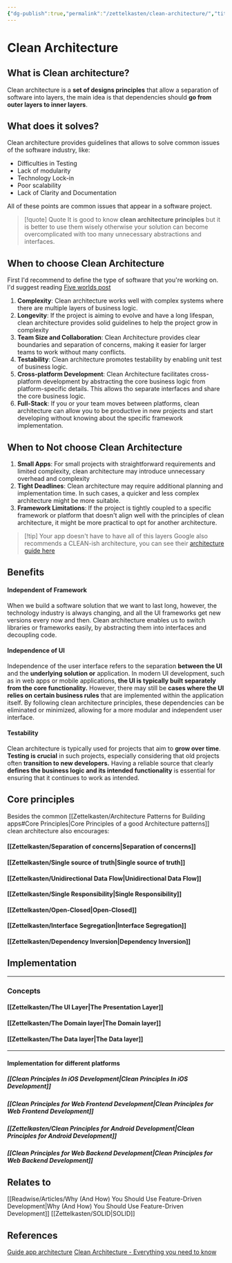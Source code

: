 ```yaml
---
{"dg-publish":true,"permalink":"/zettelkasten/clean-architecture/","title":"App architecture","tags":["status/todo","core/tech"],"dgHomeLink":"false","dgShowBacklinks":"false","dgShowLocalGraph":"false","dgEnableSearch":"false","dgShowTags":"false","noteIcon":"","created":"2023-10-11T10:29:59.521+01:00","updated":"2023-10-31T12:42:25.427+00:00"}
---
```


# Clean Architecture

## What is Clean architecture?

Clean architecture is a **set of designs principles** that allow  a separation of software into layers, the main idea is that dependencies should **go from outer layers to inner layers**.

## What does it solves?

Clean architecture provides guidelines that allows to solve common issues of the software industry, like:
- Difficulties in Testing
- Lack of modularity
- Technology Lock-in
- Poor scalability
- Lack of Clarity and Documentation

All of these points are common issues that appear in a software project.


> [!quote] Quote
> It is good to know **clean architecture principles** but it is better to use them wisely otherwise your solution can become overcomplicated with too many unnecessary abstractions and interfaces.


## When to choose Clean Architecture
First I'd recommend to define the type of software that you're working on. I'd suggest reading [Five worlds post](https://www.joelonsoftware.com/2002/05/06/five-worlds/) 

1. **Complexity**:  Clean architecture works well with complex systems where there are multiple layers of business logic.
2. **Longevity**: If the project is aiming to evolve and have a long lifespan, clean architecture provides solid guidelines to help the project grow in complexity
3. **Team Size and Collaboration**: Clean Architecture provides clear boundaries and separation of concerns, making it easier for larger teams to work without many conflicts. 
4. **Testability**: Clean architecture promotes testability by enabling unit test of business logic.
5. **Cross-platform Development**: Clean Architecture facilitates cross-platform development by abstracting the core business logic from platform-specific details. This allows tho separate interfaces and share the core business logic.
6. **Full-Stack**: If you or your team moves between platforms, clean architecture can allow you to be productive in new projects and start developing without knowing about the specific framework implementation.

## When to Not choose Clean Architecture

1. **Small Apps**: For small projects with straightforward requirements and limited complexity, clean architecture may introduce unnecessary overhead and complexity
2. **Tight Deadlines**:  Clean architecture may require additional planning and implementation time. In such cases, a quicker and less complex architecture might be more suitable.
3. **Framework Limitations**:  If the project is tightly coupled to a specific framework or platform that doesn't align well with the principles of clean architecture, it might be more practical to opt for another architecture.


> [!tip] Your app doesn't have to have all of this layers
> Google also recommends a CLEAN-ish architecture, you can see their [architecture guide here](https://developer.android.com/topic/architecture#recommended-app-arch)


## Benefits
#### Independent of Framework

When we build a software solution that we want to last long, however, the technology industry is always changing, and all the UI frameworks get new versions every now and then. Clean architecture enables us to switch libraries or frameworks easily, by abstracting them into interfaces and decoupling code.

#### Independence of UI

Independence of the user interface refers to the separation **between the UI** and the **underlying solution or** application. In modern UI development, such as in web apps or mobile applications, **the UI is typically built separately from the core functionality.** However, there may still be **cases where the UI relies on certain business rules** that are implemented within the application itself. By following clean architecture principles, these dependencies can be eliminated or minimized, allowing for a more modular and independent user interface.

#### Testability 

Clean architecture is typically used for projects that aim to **grow over time**. **Testing is crucial** in such projects, especially considering that old projects often **transition to new developers.** Having a reliable source that clearly **defines the business logic and its intended functionality** is essential for ensuring that it continues to work as intended.

## Core principles

Besides the common [[Zettelkasten/Architecture Patterns for Building apps#Core Principles\|Core Principles of a good Architecture patterns]] clean architecture also encourages:
#### [[Zettelkasten/Separation of concerns\|Separation of concerns]]
#### [[Zettelkasten/Single source of truth\|Single source of truth]]
#### [[Zettelkasten/Unidirectional Data Flow\|Unidirectional Data Flow]]

#### [[Zettelkasten/Single Responsibility\|Single Responsibility]]
#### [[Zettelkasten/Open-Closed\|Open-Closed]]
#### [[Zettelkasten/Interface Segregation\|Interface Segregation]]

#### [[Zettelkasten/Dependency Inversion\|Dependency Inversion]]

## Implementation

---
### Concepts
#### [[Zettelkasten/The UI Layer\|The Presentation Layer]]

#### [[Zettelkasten/The Domain layer\|The Domain layer]]

#### [[Zettelkasten/The Data layer\|The Data layer]]




---
#### Implementation for different platforms

##### [[Clean Principles In iOS Development\|Clean Principles In iOS Development]]
##### [[Clean Principles for Web Frontend Development\|Clean Principles for Web Frontend Development]]
##### [[Zettelkasten/Clean Principles for Android Development\|Clean Principles for Android Development]]
##### [[Clean Principles for Web Backend Development\|Clean Principles for Web Backend Development]]

## Relates to

[[Readwise/Articles/Why (And How) You Should Use Feature-Driven Development\|Why (And How) You Should Use Feature-Driven Development]]
[[Zettelkasten/SOLID\|SOLID]]
## References

[Guide app architecture](https://developer.android.com/topic/architecture)
[Clean Architecture - Everything you need to know](https://codilime.com/blog/clean-architecture/#:~:text=Not%20many%20are%20aware%20of,solve%20a%20number%20of%20issues.)
